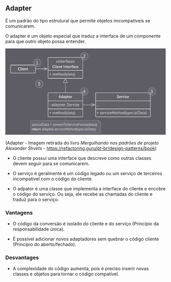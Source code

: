 ## Adapter

É um padrão do tipo estrutural que permite objetos  imcompatíveis se comunicarem.

O adapter é um objeto especial que traduz a interface de um componente para que outro objeto possa entender.

![Adapter](img/adapter.png)

(Adapter - Imagem retirada do livro *Mergulhando nos padrões de projeto Alexander Shvets* - https://refactoring.guru/pt-br/design-patterns/book)

- O cliente possui uma interface que descreve como outras classes devem seguir para se comunicarem.

- O serviço é geralmente é um código legado ou um serviço de terceiros incompatível com o código do cliente.

- O adpator é uma classe que implementa a interface do cliente e encobre o código do serviço. Ou seja, ele recebe as chamadas do cliente e traduz para o serviço.

### Vantagens

- O código da conversão é isolado do cliente e do serviço (Princípio da responsabilidade única).

- É possível adicionar novos adaptadores sem quebrar o código cliente (Princípio do aberto/fechado).

### Desvantages

- A complexidade do código aumenta, pois é preciso inserir novas classes e objetos para tornar o código compatível.